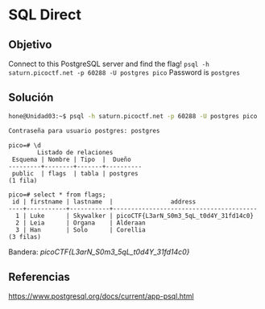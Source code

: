 # SQL Direct

## Objetivo

Connect to this PostgreSQL server and find the flag!
`psql -h saturn.picoctf.net -p 60288 -U postgres pico` Password is `postgres`

## Solución

```bash
hone@Unidad03:~$ psql -h saturn.picoctf.net -p 60288 -U postgres pico
```

```bash
Contraseña para usuario postgres: postgres
```

```
pico=# \d
        Listado de relaciones
 Esquema | Nombre | Tipo  |  Dueño   
---------+--------+-------+----------
 public  | flags  | tabla | postgres
(1 fila)
```

```
pico=# select * from flags;
 id | firstname | lastname  |                address                 
----+-----------+-----------+----------------------------------------
  1 | Luke      | Skywalker | picoCTF{L3arN_S0m3_5qL_t0d4Y_31fd14c0}
  2 | Leia      | Organa    | Alderaan
  3 | Han       | Solo      | Corellia
(3 filas)
```

Bandera: *picoCTF{L3arN_S0m3_5qL_t0d4Y_31fd14c0}*

## Referencias

https://www.postgresql.org/docs/current/app-psql.html
